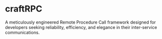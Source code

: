 # craftRPC
A meticulously engineered Remote Procedure Call framework designed for developers seeking reliability, efficiency, and elegance in their inter-service communications.
